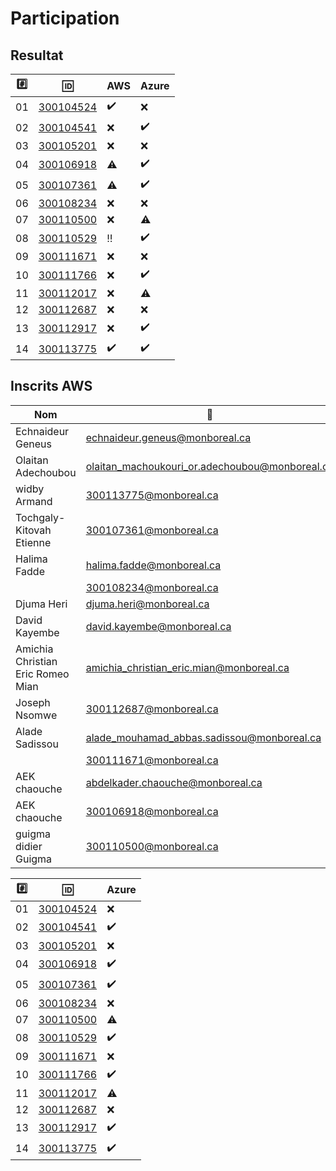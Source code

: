 # Participation


## Resultat


|:hash:| :id:                   | AWS                | Azure              |
|------|------------------------|--------------------|--------------------|
| 01   | [300104524](300104524) | :heavy_check_mark: | :x:                |
| 02   | [300104541](300104541) | :x:                | :heavy_check_mark: |
| 03   | [300105201](300105201) | :x:                | :x:                |
| 04   | [300106918](300106918) | :warning:          | :heavy_check_mark: |
| 05   | [300107361](300107361) | :warning:          | :heavy_check_mark: |
| 06   | [300108234](300108234) | :x:                | :x:                |
| 07   | [300110500](300110500) | :x:                | :warning:          |
| 08   | [300110529](300110529) | :bangbang:         | :heavy_check_mark: |
| 09   | [300111671](300111671) | :x:                | :x:                |
| 10   | [300111766](300111766) | :x:                | :heavy_check_mark: |
| 11   | [300112017](300112017) | :x:                | :warning:          |
| 12   | [300112687](300112687) | :x:                | :x:                |
| 13   | [300112917](300112917) | :x:                | :heavy_check_mark: |
| 14   | [300113775](300113775) | :heavy_check_mark: | :heavy_check_mark: |

## Inscrits AWS 

| Nom                               | :email:                                          | Type    | Status           |
|-----------------------------------|--------------------------------------------------|---------|------------------|
| Echnaideur Geneus	                | echnaideur.geneus@monboreal.ca	                 | Student | Approved         |
| Olaitan Adechoubou                | olaitan_machoukouri_or.adechoubou@monboreal.ca	 | Student | Approved         |
| widby Armand	                    | 300113775@monboreal.ca	                         | Student | Approved         |
| Tochgaly-Kitovah Etienne          | 300107361@monboreal.ca	                         | Student | Approved         |
| Halima Fadde                      | halima.fadde@monboreal.ca	                       | Student | Approved         |
|                                   | 300108234@monboreal.ca	                         | Student | Approved         |
| Djuma Heri                        | djuma.heri@monboreal.ca	                         | Student | Approved         |
| David Kayembe	                    | david.kayembe@monboreal.ca	                     | Student | Approved         |
| Amichia Christian Eric Romeo Mian	| amichia_christian_eric.mian@monboreal.ca         | Student | Approved         |
| Joseph Nsomwe	                    | 300112687@monboreal.ca                           | Student | Approved         |
| Alade Sadissou                    | alade_mouhamad_abbas.sadissou@monboreal.ca       | Student | Approved         |
|                                   | 300111671@monboreal.ca                           | Student | Approved         |
| AEK chaouche                      | abdelkader.chaouche@monboreal.ca                 | Student | Rejected - Final |
| AEK chaouche                      | 300106918@monboreal.ca                           | K12     | Rejected - Final | 
| guigma didier Guigma              | 300110500@monboreal.ca	                         | Student | Rejected - Final | 


|:hash:| :id:                   | Azure              |
|------|------------------------|--------------------|
| 01   | [300104524](300104524) | :x:                |
| 02   | [300104541](300104541) | :heavy_check_mark: |
| 03   | [300105201](300105201) | :x:                |
| 04   | [300106918](300106918) | :heavy_check_mark: |
| 05   | [300107361](300107361) | :heavy_check_mark: |
| 06   | [300108234](300108234) | :x:                |
| 07   | [300110500](300110500) | :warning:          |
| 08   | [300110529](300110529) | :heavy_check_mark: |
| 09   | [300111671](300111671) | :x:                |
| 10   | [300111766](300111766) | :heavy_check_mark: |
| 11   | [300112017](300112017) | :warning:          |
| 12   | [300112687](300112687) | :x:                |
| 13   | [300112917](300112917) | :heavy_check_mark: |
| 14   | [300113775](300113775) | :heavy_check_mark: |

